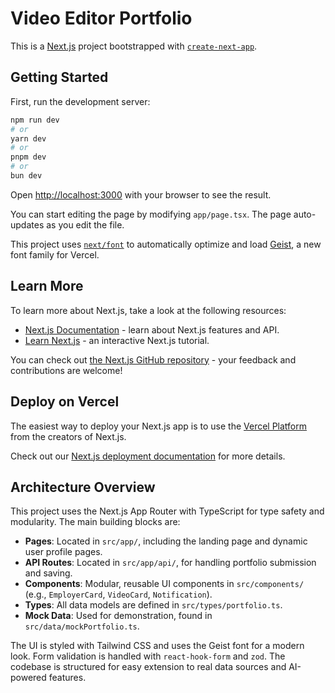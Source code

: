 # Video Editor Portfolio

This is a [Next.js](https://nextjs.org) project bootstrapped with [`create-next-app`](https://nextjs.org/docs/app/api-reference/cli/create-next-app).

## Getting Started

First, run the development server:

```bash
npm run dev
# or
yarn dev
# or
pnpm dev
# or
bun dev
```

Open [http://localhost:3000](http://localhost:3000) with your browser to see the result.

You can start editing the page by modifying `app/page.tsx`. The page auto-updates as you edit the file.

This project uses [`next/font`](https://nextjs.org/docs/app/building-your-application/optimizing/fonts) to automatically optimize and load [Geist](https://vercel.com/font), a new font family for Vercel.

## Learn More

To learn more about Next.js, take a look at the following resources:

- [Next.js Documentation](https://nextjs.org/docs) - learn about Next.js features and API.
- [Learn Next.js](https://nextjs.org/learn) - an interactive Next.js tutorial.

You can check out [the Next.js GitHub repository](https://github.com/vercel/next.js) - your feedback and contributions are welcome!

## Deploy on Vercel

The easiest way to deploy your Next.js app is to use the [Vercel Platform](https://vercel.com/new?utm_medium=default-template&filter=next.js&utm_source=create-next-app&utm_campaign=create-next-app-readme) from the creators of Next.js.

Check out our [Next.js deployment documentation](https://nextjs.org/docs/app/building-your-application/deploying) for more details.

## Architecture Overview

This project uses the Next.js App Router with TypeScript for type safety and modularity. The main building blocks are:

- **Pages**: Located in `src/app/`, including the landing page and dynamic user profile pages.
- **API Routes**: Located in `src/app/api/`, for handling portfolio submission and saving.
- **Components**: Modular, reusable UI components in `src/components/` (e.g., `EmployerCard`, `VideoCard`, `Notification`).
- **Types**: All data models are defined in `src/types/portfolio.ts`.
- **Mock Data**: Used for demonstration, found in `src/data/mockPortfolio.ts`.

The UI is styled with Tailwind CSS and uses the Geist font for a modern look. Form validation is handled with `react-hook-form` and `zod`. The codebase is structured for easy extension to real data sources and AI-powered features.
